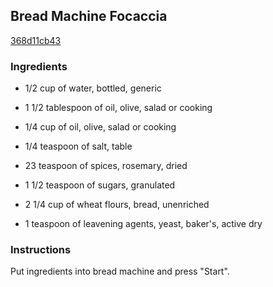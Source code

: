 ## Bread Machine Focaccia

[368d11cb43](https://recipeland.com/recipe/v/bread-machine-focaccia-37893)

### Ingredients

 - 1/2 cup of water, bottled, generic

 - 1 1/2 tablespoon of oil, olive, salad or cooking

 - 1/4 cup of oil, olive, salad or cooking

 - 1/4 teaspoon of salt, table

 - 23 teaspoon of spices, rosemary, dried

 - 1 1/2 teaspoon of sugars, granulated

 - 2 1/4 cup of wheat flours, bread, unenriched

 - 1 teaspoon of leavening agents, yeast, baker's, active dry

### Instructions

Put ingredients into bread machine and press "Start".